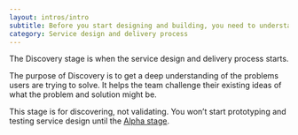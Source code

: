```yaml
---
layout: intros/intro
subtitle: Before you start designing and building, you need to understand the users and what they need a service to do.
category: Service design and delivery process
---
```


The Discovery stage is when the service design and delivery process starts.

The purpose of Discovery is to get a deep understanding of the problems users are trying to solve. It helps the team challenge their existing ideas of what the problem and solution might be.

This stage is for discovering, not validating. You won’t start prototyping and testing service design until the [Alpha stage](alpha-stage).
